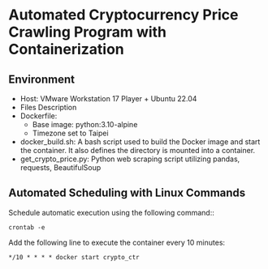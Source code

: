 # Automated Cryptocurrency Price Crawling Program with Containerization  
## Environment  
- Host: VMware Workstation 17 Player + Ubuntu 22.04  
- Files Description  
- Dockerfile:  
  - Base image: python:3.10-alpine  
  - Timezone set to Taipei  
- docker_build.sh: A bash script used to build the Docker image and start the container. It also defines the directory is mounted into a container.
- get_crypto_price.py: Python web scraping script utilizing pandas, requests, BeautifulSoup  

## Automated Scheduling with Linux Commands
Schedule automatic execution using the following command::  

    crontab -e  

Add the following line to execute the container every 10 minutes:  

    */10 * * * * docker start crypto_ctr

